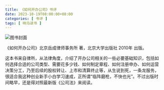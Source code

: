 ```yaml
---
title: 《如何开办公司》书评
date: 2023-10-19T08:00:00+08:00
categories: [ 书评 ]
tags: [ 响马读书 ]
---
```


<div class="p-3 text-center">
  <img class="img-fluid" src="/images/2023/1019/book-cover.png" alt="图书封面" style="max-width:400px; max-height:400px;">
</div>

《如何开办公司》北京岳成律师事务所 著，北京大学出版社 2010年 出版。

这本书来自律所，从法律角度，介绍了开办公司相关的一些必要基础知识，包括如何选择合适的公司类型、需要花多少钱、如何制定章程、如何注册申办、如何运营决策分工，乃至后续的股权转让、上市和清算终止等，从生说到死，一条龙服务，很适合我这种创业新手小白学习速成，正所谓“临阵磨枪，不快也光”。不过出版时间略早，还是得对照最新版《公司法》来阅读。
